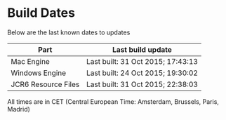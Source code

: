 # Build Dates

Below are the last known dates to updates

Part | Last build update
-----|-----
Mac Engine | Last built: 31 Oct 2015; 17:43:13
Windows Engine | Last built: 24 Oct 2015; 19:30:02
JCR6 Resource Files | Last built: 31 Oct 2015; 22:38:03
All times are in CET (Central European Time: Amsterdam, Brussels, Paris, Madrid)



